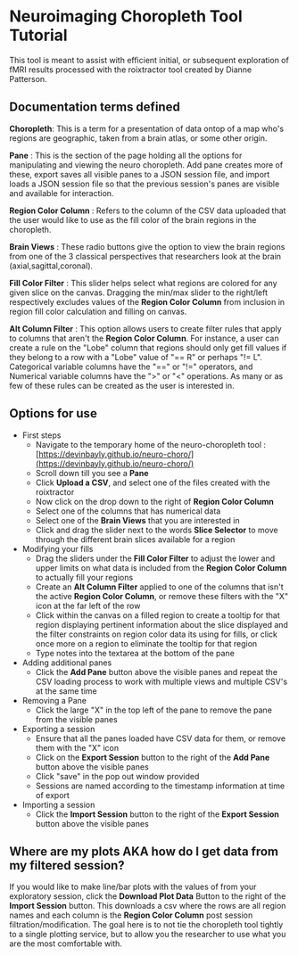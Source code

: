 # Neuroimaging Choropleth Tool Tutorial

This tool is meant to assist with efficient initial, or subsequent exploration of fMRI results processed with the roixtractor tool created by Dianne Patterson. 

## Documentation terms defined

**Choropleth**: This is a term for a presentation of data ontop of a map who's regions are geographic, taken from a brain atlas, or some other origin.

**Pane** : This is the section of the page holding all the options for manipulating and viewing the neuro choropleth. Add pane creates more of these, export saves all visible panes to a JSON session file, and import loads a JSON session file so that the previous session's panes are visible and available for interaction. 

**Region Color Column** : Refers to the column of the CSV data uploaded that the user would like to use as the fill color of the brain regions in the choropleth.

**Brain Views** : These radio buttons give the option to view the brain regions from one of the 3 classical perspectives that researchers look at the brain (axial,sagittal,coronal).

**Fill Color Filter** : This slider helps select what regions are colored for any given slice on the canvas. Dragging the min/max slider to the right/left respectively excludes values of the **Region Color Column** from inclusion in region fill color calculation and filling on canvas.

**Alt Column Filter** : This option allows users to create filter rules that apply to columns that aren't the **Region Color Column**. For instance, a user can create a rule on the "Lobe" column that regions should only get fill values if they belong to a row with a "Lobe" value of "== R" or perhaps "!= L". Categorical variable columns have the "==" or "!=" operators, and Numerical variable columns have the ">" or "<" operations. As many or as few of these rules can be created as the user is interested in.



## Options for use

* First steps
    * Navigate to the temporary home of the neuro-choropleth tool :[https://devinbayly.github.io/neuro-choro/](https://devinbayly.github.io/neuro-choro/)
    * Scroll down till you see a **Pane** 
    * Click **Upload a CSV**, and select one of the files created with the roixtractor
    * Now click on the drop down to the right of **Region Color Column**
    * Select one of the columns that has numerical data
    * Select one of the **Brain Views** that you are interested in
    * Click and drag the slider next to the words **Slice Selector** to move through the different brain slices available for a region 
* Modifying your fills
    * Drag the sliders under the **Fill Color Filter** to adjust the lower and upper limits on what data is included from the **Region Color Column** to actually fill your regions
    * Create an **Alt Column Filter** applied to one of the columns that isn't the active **Region Color Column**, or remove these filters with the "X" icon at the far left of the row
    * Click within the canvas on a filled region to create a tooltip for that region displaying pertinent information about the slice displayed and the filter constraints on region color data its using for fills, or click once more on a region to eliminate the tooltip for that region
    * Type notes into the textarea at the bottom of the pane 
* Adding additional panes
    * Click the **Add Pane** button above the visible panes and repeat the CSV loading process to work with multiple views and multiple CSV's at the same time
* Removing a Pane
    * Click the large "X" in the top left of the pane to remove the pane from the visible panes
* Exporting a session
    * Ensure that all the panes loaded have CSV data for them, or remove them with the "X" icon
    * Click on the **Export Session** button to the right of the **Add Pane** button above the visible panes
    * Click "save" in the pop out window provided
    * Sessions are named according to the timestamp information at time of export
* Importing a session
    * Click the **Import Session** button to the right of the **Export Session** button above the visible panes 


## Where are my plots AKA how do I get data from my filtered session?

If you would like to make line/bar plots with the values of from your exploratory session, click the **Download Plot Data** Button to the right of the **Import Session** button. This downloads a csv where the rows are all region names and each column is the **Region Color Column** post session filtration/modification. The goal here is to not tie the choropleth tool tightly to a single plotting service, but to allow you the researcher to use what you are the most comfortable with.